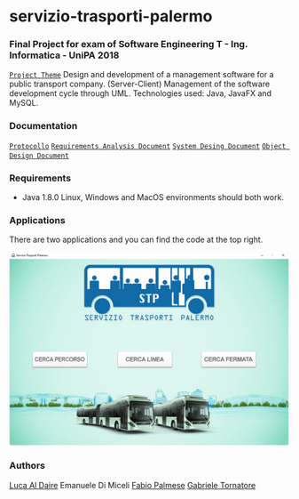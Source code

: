 # servizio-trasporti-palermo

### Final Project for exam of Software Engineering T - Ing. Informatica - UniPA 2018

[``Project Theme``](https://github.com/it9tst/servizio-trasporti-palermo/blob/main/specifiche/Tesina1718.pdf)
Design and development of a management software for a public transport company. (Server-Client)
Management of the software development cycle through UML.
Technologies used: Java, JavaFX and MySQL.

### Documentation

[``Protocollo``](https://github.com/it9tst/servizio-trasporti-palermo/blob/main/doc/Protocollo.pdf)
[``Requirements Analysis Document``](https://github.com/it9tst/servizio-trasporti-palermo/blob/main/doc/RAD.pdf)
[``System Desing Document``](https://github.com/it9tst/servizio-trasporti-palermo/blob/main/doc/SDD.pdf)
[``Object Design Document``](https://github.com/it9tst/servizio-trasporti-palermo/blob/main/doc/ODD.pdf)

### Requirements

- Java 1.8.0
Linux, Windows and MacOS environments should both work.

### Applications

There are two applications and you can find the code at the top right.

![Gui](/img/screen.png)

### Authors
[Luca Al Daire](https://github.com/liuk997)
Emanuele Di Miceli
[Fabio Palmese](https://github.com/fpalmese)
[Gabriele Tornatore](https://github.com/it9tst)

